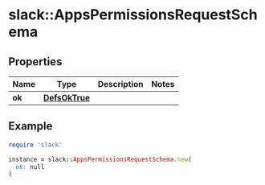 # slack::AppsPermissionsRequestSchema

## Properties

| Name | Type | Description | Notes |
| ---- | ---- | ----------- | ----- |
| **ok** | [**DefsOkTrue**](DefsOkTrue.md) |  |  |

## Example

```ruby
require 'slack'

instance = slack::AppsPermissionsRequestSchema.new(
  ok: null
)
```

